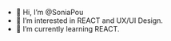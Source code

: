 - 👋 Hi, I’m @SoniaPou
- 👀 I’m interested in REACT and UX/UI Design.
- 🌱 I’m currently learning REACT.

<!---
SoniaPou/SoniaPou is a ✨ special ✨ repository because its `README.md` (this file) appears on your GitHub profile.
You can click the Preview link to take a look at your changes.
--->

